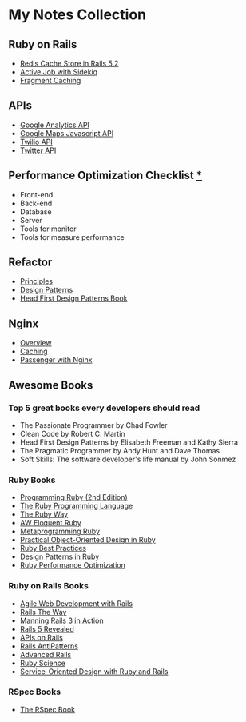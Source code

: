 # My Notes Collection

## Ruby on Rails
- [Redis Cache Store in Rails 5.2](/ruby_on_rails/redis-cache-store.md)
- [Active Job with Sidekiq](/ruby_on_rails/activejob-sidekiq.md)
- [Fragment Caching](/ruby_on_rails/fragment-caching.md)

## APIs
- [Google Analytics API](/api/google-analytics-api.md)
- [Google Maps Javascript API](/api/google-map-api.md)
- [Twilio API](/api/twilio-api.md)
- [Twitter API](/api/twitter-api.md)

## Performance Optimization Checklist [*](/performance_optimization/performance-checklist.md)
- Front-end
- Back-end
- Database
- Server
- Tools for monitor
- Tools for measure performance

## Refactor
- [Principles](/refactor/principles.md)
- [Design Patterns](/refactor/design_patterns.md)
- [Head First Design Patterns Book](/refactor/Head%20First%20Design%20Patterns.pdf)

## Nginx
- [Overview](/nginx/overview.md)
- [Caching](/nginx/proxy_caching.md)
- [Passenger with Nginx](/nginx/passenger_with_nginx.md)

## Awesome Books

### Top 5 great books every developers should read
- The Passionate Programmer by Chad Fowler
- Clean Code by Robert C. Martin
- Head First Design Patterns by Elisabeth Freeman and Kathy Sierra
- The Pragmatic Programmer by Andy Hunt and Dave Thomas
- Soft Skills: The software developer's life manual by John Sonmez

### Ruby Books
- [Programming Ruby (2nd Edition)](/books/Ruby/Programming%20Ruby_2nd%20Edition.pdf)
- [The Ruby Programming Language](/books/Ruby/The%20Ruby%20Programming%20Language.pdf)
- [The Ruby Way](/books/Ruby/The%20Ruby%20Way.pdf)
- [AW Eloquent Ruby](/books/Ruby/AW%20Eloquent%20Ruby.pdf)
- [Metaprogramming Ruby](/books/Ruby/Metaprogramming%20Ruby.pdf)
- [Practical Object-Oriented Design in Ruby](/books/Ruby/Practical%20Object-Oriented%20Design%20in%20Ruby.pdf)
- [Ruby Best Practices](/books/Ruby/Ruby%20Best%20Practices.pdf)
- [Design Patterns in Ruby](/books/Ruby/Design%20Patterns%20in%20Ruby.pdf)
- [Ruby Performance Optimization](/books/Ruby/Ruby%20Performance%20Optimization.pdf)

### Ruby on Rails Books
- [Agile Web Development with Rails](/books/Ruby_on_Rails/Pragmatic%20Agile%20Web%20Development%20with%20Rails.pdf)
- [Rails The Way](/books/Ruby_on_Rails/Rails%20The%20Way.pdf)
- [Manning Rails 3 in Action](/books/Ruby_on_Rails/Manning%20Rails%203%20in%20Action.pdf)
- [Rails 5 Revealed](/books/Ruby_on_Rails/Rails%205%20Revealed.pdf)
- [APIs on Rails](/books/Ruby_on_Rails/APIs%20on%20Rails.pdf)
- [Rails AntiPatterns](/books/Ruby_on_Rails/Rails%20AntiPatterns.pdf)
- [Advanced Rails](/books/Ruby_on_Rails/Advanced%20Rails%20O%20Reilly.pdf)
- [Ruby Science](/books/Ruby_on_Rails/Ruby%20Science.pdf)
- [Service-Oriented Design with Ruby and Rails](/books/Ruby_on_Rails/Service-Oriented%20Design%20with%20Ruby%20and%20Rails.pdf)

### RSpec Books
- [The RSpec Book](/books/Ruby_on_Rails/The%20RSpec%20Book.pdf)
